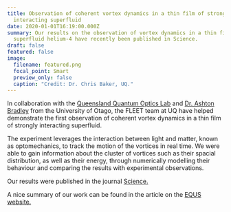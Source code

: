 ```yaml
---
title: Observation of coherent vortex dynamics in a thin film of strongly
  interacting superfluid
date: 2020-01-01T16:19:00.000Z
summary: Our results on the observation of vortex dynamics in a thin film of
  superfluid helium-4 have recently been published in Science.
draft: false
featured: false
image:
  filename: featured.png
  focal_point: Smart
  preview_only: false
  caption: "Credit: Dr. Chris Baker, UQ."
---
```

In collaboration with the [Queensland Quantum Optics Lab](http://www.physics.uq.edu.au/QOlab/index.html) and [Dr. Ashton Bradley](https://www.otago.ac.nz/physics/staff/AshtonBradley.html) from the University of Otago, the FLEET team at UQ have helped demonstrate the first observation of coherent vortex dynamics in a thin film of strongly interacting superfluid. 

The experiment leverages the interaction between light and matter, known as optomechanics, to track the motion of the vortices in real time. We were able to gain information about the cluster of vortices such as their spacial distribution, as well as their energy, through numerically modelling their behaviour and comparing the results with experimental observations.

Our results were published in the journal [Science.](https://science.sciencemag.org/content/366/6472/1480)

A nice summary of our work can be found in the article on the [EQUS website.](https://equs.org/news/no-storm-teacup-silicon)